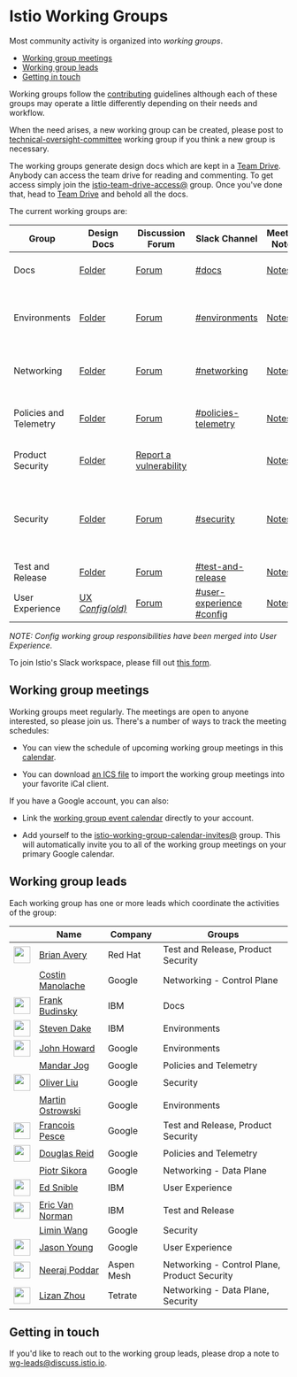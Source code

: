 # Istio Working Groups

Most community activity is organized into *working groups*.

* [Working group meetings](#working-group-meetings)
* [Working group leads](#working-group-leads)
* [Getting in touch](#getting-in-touch)

Working groups follow the [contributing](CONTRIBUTING.md) guidelines although each of these groups may operate a little differently depending on
their needs and workflow.

When the need arises, a new working group can be created, please post to [technical-oversight-committee](https://discuss.istio.io/c/technical-oversight-committee)
working group if you think a new group is necessary.

The working groups generate design docs which are kept in a [Team Drive](https://drive.google.com/drive/u/0/folders/0AIS5p3eW9BCtUk9PVA).
Anybody can access the team drive for reading and commenting. To get access simply join the
[istio-team-drive-access@](https://groups.google.com/forum/#!forum/istio-team-drive-access) group.
Once you've done that, head to [Team Drive](https://drive.google.com/corp/drive/u/0/folders/0AIS5p3eW9BCtUk9PVA) and
behold all the docs.

The current working groups are:

| Group | Design Docs | Discussion Forum | Slack Channel | Meeting Notes | Meeting Link | Meeting Recordings | Description
|-------|-------------|-------|-------|---------------|--------------|--------------------|------------  
| Docs | [Folder](https://drive.google.com/corp/drive/u/0/folders/1C6X-UyN008fjBrGcWmRGxnliq0Jkpbih) | [Forum](https://discuss.istio.io/c/contributors/docs) | [#docs](https://istio.slack.com/messages/C50V5EATT/) | [Notes](https://docs.google.com/document/d/1RGb0NOp0J9QSIrMrZ6wokl16RbSfKHy-6NyTpOQdPa8/edit#heading=h.xjlp01fjb1kv) | [Hangouts Meet](https://meet.google.com/tfn-mmct-ped?hs=122) | n/a | User docs, information architecture, istio.io infrastructure
| Environments | [Folder](https://drive.google.com/corp/drive/u/0/folders/0BzW5bSyKst8JQWtfaS1MVk1pOHc) | [Forum](https://discuss.istio.io/c/environment) | [#environments](https://istio.slack.com/messages/C6KA8TTSS/) | [Notes](https://docs.google.com/document/d/1Ot9AeoiNYnI3fbQrq3w_-cyGxOqS8AD0RChkQfVxyhs/edit) | [Hangouts Meet](https://meet.google.com/pzi-ctet-ckx) | [YouTube](https://www.youtube.com/playlist?list=PL7wB27eZmdfelYS1XmTO1IaX4crk79tye) |  Raw VM support, Hybrid Mesh, Mac/Windows support, Cloud Foundry integration
| Networking | [Folder](https://drive.google.com/corp/drive/u/0/folders/0BzW5bSyKst8Jb1QwTXl1WTRqWHM) | [Forum](https://discuss.istio.io/c/networking) | [#networking](https://istio.slack.com/messages/C38CF1PEC/) | [Notes](https://docs.google.com/document/d/1xHy2jQ8oiwMponMVY2zJr2eUAmHW_Hi9JK42a7cg5Pc/edit#heading=h.2ju2wl4o5jbc) | [Hangouts Meet](https://meet.google.com/xjj-ujhi-qfk?hs=122) | [YouTube](https://www.youtube.com/playlist?list=PL7wB27eZmdffpmIKb5tVthiiQLSXenCK-) | Traffic Management, TCP Support, Additional L7 protocols, Proxy injection
| Policies and Telemetry | [Folder](https://drive.google.com/corp/drive/u/0/folders/0BzW5bSyKst8JbWtHOEo1STc1dGM) | [Forum](https://discuss.istio.io/c/policies-and-telemetry) | [#policies-telemetry](https://istio.slack.com/messages/C382V8Q92/) | [Notes](https://docs.google.com/document/d/1pn9QdRcoyT_nxOwzklsiYpt7OQraaSDfmtN14XTOrN0/edit) | [Hangouts Meet](https://meet.google.com/cmo-jgug-uhj) | [YouTube](https://www.youtube.com/playlist?list=PL7wB27eZmdffF-9nyaw01Ni_0GOWBzaF4) | Istio extensions for features such as Rate Limiting, Tracing, Monitoring, Logging
| Product Security | [Folder](https://drive.google.com/corp/drive/u/0/folders/1-KQmAKK4LrSe7NiJK8dwGHD9a7zw_PYM) | [Report a vulnerability](https://istio.io/about/security-vulnerabilities/) |  | [Notes](https://docs.google.com/document/d/1fGi8G9wGfJhA23CT9Awp2bBdasanILh3gK9ib5hrTlE/edit#) | [Hangouts Meet](https://meet.google.com/vao-otzc-hvx) | | Product Security: Vulnerability, security guidelines, threats
| Security | [Folder](https://drive.google.com/corp/drive/u/0/folders/0BzW5bSyKst8Jb2hhRWQ2eTJYVzQ) | [Forum](https://discuss.istio.io/c/security) | [#security](https://istio.slack.com/messages/C3TEGNZ7W/) | [Notes](https://docs.google.com/document/d/12Xz8fCuql2tPL-cpdLXGGE44kYT4o9NB6mljSiS_01U/edit#heading=h.o8pz6aqnzzgk) | [Hangouts Meet](https://meet.google.com/aop-xfen-ynm) | [YouTube](https://www.youtube.com/playlist?list=PL7wB27eZmdfd8ZbUNlZe-RYQKYTxTNJTR) | Service-to-service Auth, Identity/CA/SecretStore plugins, Identity Federation, End User Auth, Authority Delegation, Auditing
| Test and Release |[Folder](https://drive.google.com/corp/drive/u/0/folders/0B_ObhNOUiqZ0UWo1ODBVTkRkSzg) | [Forum](https://discuss.istio.io/c/test-and-release) |[#test-and-release](https://istio.slack.com/messages/C6FCV6WN4/) | [Notes](https://docs.google.com/document/d/18QgpvBH9N8Io5xU-0piysyOYif65U03m8GabpvHb4IQ/edit) | [Hangouts Meet](https://meet.google.com/bis-vvyb-vof) | [YouTube](https://www.youtube.com/playlist?list=PL7wB27eZmdfckNxJRS1ac9rqsx5b16NU_) | Build, test, release
| User Experience | [UX](https://drive.google.com/drive/u/0/folders/1r3MDokrMU1R-jxrZh1rxBV3dYChAprJg) [_Config(old)_](https://drive.google.com/corp/drive/folders/0B5CC9KT63DznUUQtSU9HTHBnb1E) | [Forum](https://discuss.istio.io/c/UX) | [#user-experience](https://istio.slack.com/messages/CFTRP8NTW/) [#config](https://istio.slack.com/messages/C7KSV4AHJ/)| [Notes](https://docs.google.com/document/d/1raZOoeYz3APZdQRlJlFA-zgfmEJu2YLaGa4_3KwbNRs/edit#heading=h.i71zsi7n759v) | [WebEx](https://ibm.webex.com/meet/snible) | [YouTube](https://www.youtube.com/playlist?list=PL7wB27eZmdfcaVTlYkvV3e09Gak6zhaLj) | User experience across Istio, API and CLI guidelines and support  

_NOTE: Config working group responsibilities have been merged into User Experience._ 

To join Istio's Slack workspace, please fill out [this form](https://docs.google.com/forms/d/e/1FAIpQLSfdsupDfOWBtNVvVvXED6ULxtR4UIsYGCH_cQcRr0VcG1ZqQQ/viewform).

## Working group meetings

Working groups meet regularly. The meetings are open to anyone interested, so please join us. There's a number of ways to track the
meeting schedules:

* You can view the schedule of upcoming working group meetings in this [calendar](https://calendar.google.com/calendar/embed?src=4uhe8fi8sf1e3tvmvh6vrq2dog%40group.calendar.google.com&ctz=America%2FLos_Angeles).

* You can download [an ICS file](https://calendar.google.com/calendar/ical/4uhe8fi8sf1e3tvmvh6vrq2dog%40group.calendar.google.com/public/basic.ics)
to import the working group meetings into your favorite iCal client.

If you have a Google account, you can also:

* Link the [working group event calendar](https://calendar.google.com/calendar?cid=NHVoZThmaThzZjFlM3R2bXZoNnZycTJkb2dAZ3JvdXAuY2FsZW5kYXIuZ29vZ2xlLmNvbQ)
directly to your account.

* Add yourself to the [istio-working-group-calendar-invites@](https://groups.google.com/forum/#!forum/istio-working-group-calendar-invites) group. This will
automatically invite you to all of the working group meetings on your primary Google calendar.

## Working group leads

Each working group has one or more leads which coordinate the activities of the group:

&nbsp;                                                                               | Name                                               | Company    | Groups
-------------------------------------------------------------------------------------|----------------------------------------------------|------------|-------
<img width="30px" src="https://avatars3.githubusercontent.com/u/8484260?s=400&v=4">  | [Brian Avery](https://github.com/brian-avery)      | Red Hat    | Test and Release, Product Security
&nbsp;                                                                               | [Costin Manolache](https://github.com/costinm)     | Google     | Networking - Control Plane
<img width="30px" src="https://avatars0.githubusercontent.com/u/2752495?s=400&v=4">  | [Frank Budinsky](https://github.com/frankbu)       | IBM        | Docs
<img width="30px" src="https://avatars0.githubusercontent.com/u/755849?s=400&v=4">   | [Steven Dake](https://github.com/sdake)            | IBM        | Environments
<img width="30px" src="https://avatars1.githubusercontent.com/u/623453?s=400&v=4">   | [John Howard](https://github.com/howardjohn)       | Google     | Environments
&nbsp;                                                                               | [Mandar Jog](https://github.com/mandarjog)         | Google     | Policies and Telemetry
<img width="30px" src="https://avatars0.githubusercontent.com/u/102881?s=400&v=4">   | [Oliver Liu](https://github.com/myidpt)            | Google     | Security
&nbsp;                                                                               | [Martin Ostrowski](https://github.com/ostromart)   | Google     | Environments
<img width="30px" src="https://avatars2.githubusercontent.com/u/4336228?s=400&v=4">  | [Francois Pesce](https://github.com/fpesce)        | Google     | Test and Release, Product Security
<img width="30px" src="https://avatars2.githubusercontent.com/u/21148125?s=400&v=4"> | [Douglas Reid](https://github.com/douglas-reid)    | Google     | Policies and Telemetry
&nbsp;                                                                               | [Piotr Sikora](https://github.com/piotrsikora)     | Google     | Networking - Data Plane
<img width="30px" src="https://avatars3.githubusercontent.com/u/3237651?s=400&v=4">  | [Ed Snible](https://github.com/esnible)            | IBM        | User Experience
<img width="30px" src="https://avatars1.githubusercontent.com/u/10537847?s=400&v=4"> | [Eric Van Norman](https://github.com/ericvn)       | IBM        | Test and Release
&nbsp;                                                                               | [Limin Wang](https://github.com/liminw)            | Google     | Security
<img width="30px" src="https://avatars3.githubusercontent.com/u/116378?s=400&v=4">   | [Jason Young](https://github.com/ayj)              | Google     | User Experience
<img width="30px" src="https://avatars3.githubusercontent.com/u/12534779?s=400&v=4"> | [Neeraj Poddar](https://github.com/nrjpoddar)      | Aspen Mesh | Networking - Control Plane, Product Security
<img width="30px" src="https://avatars0.githubusercontent.com/u/1016047?s=400&v=4">  | [Lizan Zhou](https://github.com/lizan)             | Tetrate    | Networking - Data Plane, Security

## Getting in touch

If you'd like to reach out to the working group leads, please drop a note to [wg-leads@discuss.istio.io](mailto:wg-leads@discuss.istio.io).
